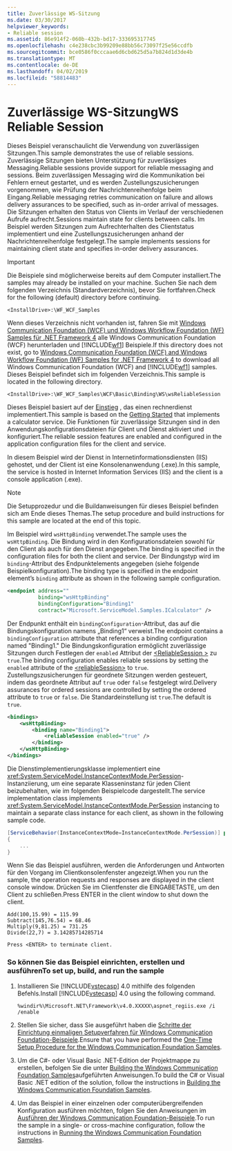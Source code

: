 ```yaml
---
title: Zuverlässige WS-Sitzung
ms.date: 03/30/2017
helpviewer_keywords:
- Reliable session
ms.assetid: 86e914f2-060b-432b-bd17-333695317745
ms.openlocfilehash: c4e238cbc3b99209e88bb56c73097f25e56ccdfb
ms.sourcegitcommit: bce0586f0cccaae6d6cbd625d5a7b824d1d3de4b
ms.translationtype: MT
ms.contentlocale: de-DE
ms.lasthandoff: 04/02/2019
ms.locfileid: "58814483"
---
```

# <a name="ws-reliable-session"></a><span data-ttu-id="b7d96-102">Zuverlässige WS-Sitzung</span><span class="sxs-lookup"><span data-stu-id="b7d96-102">WS Reliable Session</span></span>
<span data-ttu-id="b7d96-103">Dieses Beispiel veranschaulicht die Verwendung von zuverlässigen Sitzungen.</span><span class="sxs-lookup"><span data-stu-id="b7d96-103">This sample demonstrates the use of reliable sessions.</span></span> <span data-ttu-id="b7d96-104">Zuverlässige Sitzungen bieten Unterstützung für zuverlässiges Messaging.</span><span class="sxs-lookup"><span data-stu-id="b7d96-104">Reliable sessions provide support for reliable messaging and sessions.</span></span> <span data-ttu-id="b7d96-105">Beim zuverlässigen Messaging wird die Kommunikation bei Fehlern erneut gestartet, und es werden Zustellungszusicherungen vorgenommen, wie Prüfung der Nachrichtenreihenfolge beim Eingang.</span><span class="sxs-lookup"><span data-stu-id="b7d96-105">Reliable messaging retries communication on failure and allows delivery assurances to be specified, such as in-order arrival of messages.</span></span> <span data-ttu-id="b7d96-106">Die Sitzungen erhalten den Status von Clients im Verlauf der verschiedenen Aufrufe aufrecht.</span><span class="sxs-lookup"><span data-stu-id="b7d96-106">Sessions maintain state for clients between calls.</span></span> <span data-ttu-id="b7d96-107">Im Beispiel werden Sitzungen zum Aufrechterhalten des Clientstatus implementiert und eine Zustellungszusicherungen anhand der Nachrichtenreihenfolge festgelegt.</span><span class="sxs-lookup"><span data-stu-id="b7d96-107">The sample implements sessions for maintaining client state and specifies in-order delivery assurances.</span></span>  
  
> [!IMPORTANT]
>  <span data-ttu-id="b7d96-108">Die Beispiele sind möglicherweise bereits auf dem Computer installiert.</span><span class="sxs-lookup"><span data-stu-id="b7d96-108">The samples may already be installed on your machine.</span></span> <span data-ttu-id="b7d96-109">Suchen Sie nach dem folgenden Verzeichnis (Standardverzeichnis), bevor Sie fortfahren.</span><span class="sxs-lookup"><span data-stu-id="b7d96-109">Check for the following (default) directory before continuing.</span></span>  
>   
>  `<InstallDrive>:\WF_WCF_Samples`  
>   
>  <span data-ttu-id="b7d96-110">Wenn dieses Verzeichnis nicht vorhanden ist, fahren Sie mit [Windows Communication Foundation (WCF) und Windows Workflow Foundation (WF) Samples für .NET Framework 4](https://go.microsoft.com/fwlink/?LinkId=150780) alle Windows Communication Foundation (WCF) herunterladen und [!INCLUDE[wf1](../../../../includes/wf1-md.md)] Beispiele.</span><span class="sxs-lookup"><span data-stu-id="b7d96-110">If this directory does not exist, go to [Windows Communication Foundation (WCF) and Windows Workflow Foundation (WF) Samples for .NET Framework 4](https://go.microsoft.com/fwlink/?LinkId=150780) to download all Windows Communication Foundation (WCF) and [!INCLUDE[wf1](../../../../includes/wf1-md.md)] samples.</span></span> <span data-ttu-id="b7d96-111">Dieses Beispiel befindet sich im folgenden Verzeichnis.</span><span class="sxs-lookup"><span data-stu-id="b7d96-111">This sample is located in the following directory.</span></span>  
>   
>  `<InstallDrive>:\WF_WCF_Samples\WCF\Basic\Binding\WS\wsReliableSession`  
  
 <span data-ttu-id="b7d96-112">Dieses Beispiel basiert auf der [Einstieg](../../../../docs/framework/wcf/samples/getting-started-sample.md) , das einen rechnerdienst implementiert.</span><span class="sxs-lookup"><span data-stu-id="b7d96-112">This sample is based on the [Getting Started](../../../../docs/framework/wcf/samples/getting-started-sample.md) that implements a calculator service.</span></span> <span data-ttu-id="b7d96-113">Die Funktionen für zuverlässige Sitzungen sind in den Anwendungskonfigurationsdateien für Client und Dienst aktiviert und konfiguriert.</span><span class="sxs-lookup"><span data-stu-id="b7d96-113">The reliable session features are enabled and configured in the application configuration files for the client and service.</span></span>  
  
 <span data-ttu-id="b7d96-114">In diesem Beispiel wird der Dienst in Internetinformationsdiensten (IIS) gehostet, und der Client ist eine Konsolenanwendung (.exe).</span><span class="sxs-lookup"><span data-stu-id="b7d96-114">In this sample, the service is hosted in Internet Information Services (IIS) and the client is a console application (.exe).</span></span>  
  
> [!NOTE]
>  <span data-ttu-id="b7d96-115">Die Setupprozedur und die Buildanweisungen für dieses Beispiel befinden sich am Ende dieses Themas.</span><span class="sxs-lookup"><span data-stu-id="b7d96-115">The setup procedure and build instructions for this sample are located at the end of this topic.</span></span>  
  
 <span data-ttu-id="b7d96-116">Im Beispiel wird `wsHttpBinding` verwendet.</span><span class="sxs-lookup"><span data-stu-id="b7d96-116">The sample uses the `wsHttpBinding`.</span></span> <span data-ttu-id="b7d96-117">Die Bindung wird in den Konfigurationsdateien sowohl für den Client als auch für den Dienst angegeben.</span><span class="sxs-lookup"><span data-stu-id="b7d96-117">The binding is specified in the configuration files for both the client and service.</span></span> <span data-ttu-id="b7d96-118">Der Bindungstyp wird im `binding`-Attribut des Endpunktelements angegeben (siehe folgende Beispielkonfiguration).</span><span class="sxs-lookup"><span data-stu-id="b7d96-118">The binding type is specified in the endpoint element’s `binding` attribute as shown in the following sample configuration.</span></span>  
  
```xml  
<endpoint address=""  
          binding="wsHttpBinding"  
          bindingConfiguration="Binding1"   
          contract="Microsoft.ServiceModel.Samples.ICalculator" />  
```  
  
 <span data-ttu-id="b7d96-119">Der Endpunkt enthält ein `bindingConfiguration`-Attribut, das auf die Bindungskonfiguration namens „Binding1“ verweist.</span><span class="sxs-lookup"><span data-stu-id="b7d96-119">The endpoint contains a `bindingConfiguration` attribute that references a binding configuration named "Binding1."</span></span> <span data-ttu-id="b7d96-120">Die Bindungskonfiguration ermöglicht zuverlässige Sitzungen durch Festlegen der `enabled` Attribut der [ \<ReliableSession >](../../../../docs/framework/configure-apps/file-schema/wcf/reliablesession.md) zu `true`.</span><span class="sxs-lookup"><span data-stu-id="b7d96-120">The binding configuration enables reliable sessions by setting the `enabled` attribute of the [\<reliableSession>](../../../../docs/framework/configure-apps/file-schema/wcf/reliablesession.md) to `true`.</span></span> <span data-ttu-id="b7d96-121">Zustellungszusicherungen für geordnete Sitzungen werden gesteuert, indem das geordnete Attribut auf `true` oder `false` festgelegt wird.</span><span class="sxs-lookup"><span data-stu-id="b7d96-121">Delivery assurances for ordered sessions are controlled by setting the ordered attribute to `true` or `false`.</span></span> <span data-ttu-id="b7d96-122">Die Standardeinstellung ist `true`.</span><span class="sxs-lookup"><span data-stu-id="b7d96-122">The default is `true`.</span></span>  
  
```xml  
<bindings>  
    <wsHttpBinding>  
        <binding name="Binding1">  
            <reliableSession enabled="true" />  
        </binding>  
    </wsHttpBinding>  
</bindings>  
```  
  
 <span data-ttu-id="b7d96-123">Die Dienstimplementierungsklasse implementiert eine <xref:System.ServiceModel.InstanceContextMode.PerSession>-Instanziierung, um eine separate Klasseninstanz für jeden Client beizubehalten, wie im folgenden Beispielcode dargestellt.</span><span class="sxs-lookup"><span data-stu-id="b7d96-123">The service implementation class implements <xref:System.ServiceModel.InstanceContextMode.PerSession> instancing to maintain a separate class instance for each client, as shown in the following sample code.</span></span>  

```csharp
[ServiceBehavior(InstanceContextMode=InstanceContextMode.PerSession)] public class CalculatorService : ICalculator  
{  
    ...  
}  
```
  
 <span data-ttu-id="b7d96-124">Wenn Sie das Beispiel ausführen, werden die Anforderungen und Antworten für den Vorgang im Clientkonsolenfenster angezeigt.</span><span class="sxs-lookup"><span data-stu-id="b7d96-124">When you run the sample, the operation requests and responses are displayed in the client console window.</span></span> <span data-ttu-id="b7d96-125">Drücken Sie im Clientfenster die EINGABETASTE, um den Client zu schließen.</span><span class="sxs-lookup"><span data-stu-id="b7d96-125">Press ENTER in the client window to shut down the client.</span></span>  
  
```  
Add(100,15.99) = 115.99  
Subtract(145,76.54) = 68.46  
Multiply(9,81.25) = 731.25  
Divide(22,7) = 3.14285714285714  
  
Press <ENTER> to terminate client.  
```  
  
### <a name="to-set-up-build-and-run-the-sample"></a><span data-ttu-id="b7d96-126">So können Sie das Beispiel einrichten, erstellen und ausführen</span><span class="sxs-lookup"><span data-stu-id="b7d96-126">To set up, build, and run the sample</span></span>  
  
1.  <span data-ttu-id="b7d96-127">Installieren Sie [!INCLUDE[vstecasp](../../../../includes/vstecasp-md.md)] 4.0 mithilfe des folgenden Befehls.</span><span class="sxs-lookup"><span data-stu-id="b7d96-127">Install [!INCLUDE[vstecasp](../../../../includes/vstecasp-md.md)] 4.0 using the following command.</span></span>  
  
    ```  
    %windir%\Microsoft.NET\Framework\v4.0.XXXXX\aspnet_regiis.exe /i /enable  
    ```  
  
2.  <span data-ttu-id="b7d96-128">Stellen Sie sicher, dass Sie ausgeführt haben die [Schritte der Einrichtung einmaligen Setupverfahren für Windows Communication Foundation-Beispiele](../../../../docs/framework/wcf/samples/one-time-setup-procedure-for-the-wcf-samples.md).</span><span class="sxs-lookup"><span data-stu-id="b7d96-128">Ensure that you have performed the [One-Time Setup Procedure for the Windows Communication Foundation Samples](../../../../docs/framework/wcf/samples/one-time-setup-procedure-for-the-wcf-samples.md).</span></span>  
  
3.  <span data-ttu-id="b7d96-129">Um die C#- oder Visual Basic .NET-Edition der Projektmappe zu erstellen, befolgen Sie die unter [Building the Windows Communication Foundation Samples](../../../../docs/framework/wcf/samples/building-the-samples.md)aufgeführten Anweisungen.</span><span class="sxs-lookup"><span data-stu-id="b7d96-129">To build the C# or Visual Basic .NET edition of the solution, follow the instructions in [Building the Windows Communication Foundation Samples](../../../../docs/framework/wcf/samples/building-the-samples.md).</span></span>  
  
4.  <span data-ttu-id="b7d96-130">Um das Beispiel in einer einzelnen oder computerübergreifenden Konfiguration ausführen möchten, folgen Sie den Anweisungen im [Ausführen der Windows Communication Foundation-Beispiele](../../../../docs/framework/wcf/samples/running-the-samples.md).</span><span class="sxs-lookup"><span data-stu-id="b7d96-130">To run the sample in a single- or cross-machine configuration, follow the instructions in [Running the Windows Communication Foundation Samples](../../../../docs/framework/wcf/samples/running-the-samples.md).</span></span>  
  
